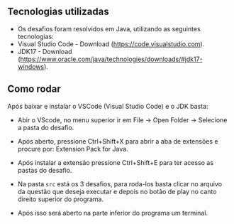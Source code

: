 ## Tecnologias utilizadas

- Os desafios foram resolvidos em Java, utilizando as seguintes tecnologias:
- Visual Studio Code - Download (https://code.visualstudio.com).
- JDK17 - Download (https://www.oracle.com/java/technologies/downloads/#jdk17-windows).

## Como rodar

Após baixar e instalar o VSCode (Visual Studio Code) e o JDK basta:
- Abir o VScode, no menu superior ir em File -> Open Folder -> Selecione a pasta do desafio.
- Após aberto, pressione Ctrl+Shift+X para abrir a aba de extensões e procure por: Extension Pack for Java.
- Após instalar a extensão pressione Ctrl+Shift+E para ter acesso as pastas do desafio.

- Na pasta `src` está os 3 desafios, para roda-los basta clicar no arquivo da questão que deseja executar e depois no botão de play no canto direito superior do programa.
- Após isso será aberto na parte inferior do programa um terminal.
